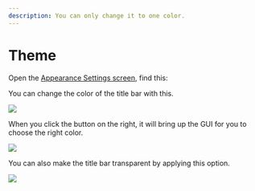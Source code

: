 ```yaml
---
description: You can only change it to one color.
---
```


# Theme

Open the [Appearance Settings screen](./), find this:

You can change the color of the title bar with this.

![](../../.gitbook/assets/Screenshot\_2022-08-14-16-07-50-95\_d17cc25ab2657fb.jpg)

When you click the button on the right, it will bring up the GUI for you to choose the right color.

![](../../.gitbook/assets/Screenshot\_2022-08-14-16-08-00-67\_d17cc25ab2657fb.jpg)

You can also make the title bar transparent by applying this option.

![](../../.gitbook/assets/Screenshot\_2022-08-14-16-13-23-39\_d17cc25ab2657fb.jpg)

